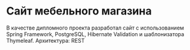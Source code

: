 # Сайт мебельного магазина
В качестве дипломного проекта разработал сайт с использованием Spring Framework, PostgreSQL, Hibernate Validation и шаблонизатора Thymeleaf.
Архитектура: REST
